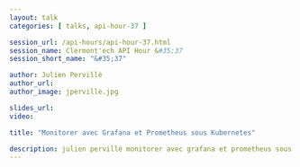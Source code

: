 ```yaml
---
layout: talk
categories: [ talks, api-hour-37 ]

session_url: /api-hours/api-hour-37.html
session_name: Clermont'ech API Hour &#35;37
session_short_name: "&#35;37"

author: Julien Pervillé
author_url:
author_image: jperville.jpg

slides_url:
video:

title: "Monitorer avec Grafana et Prometheus sous Kubernetes"

description: julien pervillé monitorer avec grafana et prometheus sous kubernetes
---
```




